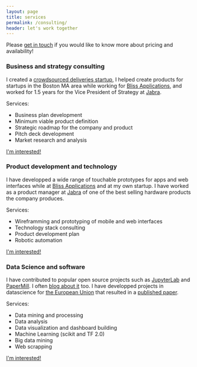 ```yaml
---
layout: page
title: services
permalink: /consulting/
header: let's work together 
---
```



Please [get in touch](mailto:me@duarteocarmo.com) if you would like to know more about pricing and availability!

### Business and strategy consulting

I created a [crowdsourced deliveries startup](https://www.linkedin.com/company/eguru-delivery-service/), I helped create products for startups in the Boston MA area while working for [Bliss Applications](https://www.blissapplications.com/), and worked for 1.5 years for the Vice President of Strategy at [Jabra](https://jabra.com).

Services:
- Business plan development
- Minimum viable product definition
- Strategic roadmap for the company and product
- Pitch deck development
- Market research and analysis

[I'm interested!](mailto:me@duarteocarmo.com?subject=Consulting)

### Product development and technology

I have developped a wide range of touchable prototypes for apps and web interfaces while at [Bliss Applications](https://blissapplications.com) and at my own startup. I have worked as a product manager at [Jabra](https://jabra.com) of one of the best selling hardware products the company produces. 

Services:
- Wireframming and prototyping of mobile and web interfaces
- Technology stack consulting
- Product development plan
- Robotic automation

[I'm interested!](mailto:me@duarteocarmo.com?subject=Consulting)

### Data Science and software

I have contributed to popular open source projects such as [JupyterLab](https://jupyterlab.readthedocs.io/en/stable/#) and [PaperMill](https://papermill.readthedocs.io/en/latest/#). I often [blog about it](https://duarteocarmo.com/) too. I have developped projects in datascience for [the European Union](https://duarteoc.gitbook.io/technological-capabilities/) that resulted in a [published paper](https://www.sciencedirect.com/science/article/pii/S004016251930006X#!).

Services:
- Data mining and processing
- Data analysis
- Data visualization and dashboard building
- Machine Learning (scikit and TF 2.0)
- Big data mining
- Web scrapping

[I'm interested!](mailto:me@duarteocarmo.com?subject=Consulting)
